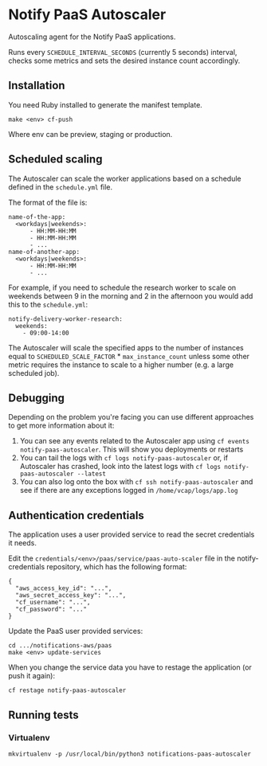 # Notify PaaS Autoscaler

Autoscaling agent for the Notify PaaS applications.

Runs every `SCHEDULE_INTERVAL_SECONDS` (currently 5 seconds) interval, checks some metrics and sets the desired instance count accordingly.

## Installation

You need Ruby installed to generate the manifest template.

```
make <env> cf-push
```

Where env can be preview, staging or production.

## Scheduled scaling

The Autoscaler can scale the worker applications based on a schedule defined in the `schedule.yml` file.

The format of the file is:

```
name-of-the-app:
  <workdays|weekends>:
      - HH:MM-HH:MM
      - HH:MM-HH:MM
      - ...
name-of-another-app:
  <workdays|weekends>:
      - HH:MM-HH:MM
      - ...
```

For example, if you need to schedule the research worker to scale on weekends between
9 in the morning and 2 in the afternoon you would add this to the `schedule.yml`:

```
notify-delivery-worker-research:
  weekends:
    - 09:00-14:00
```

The Autoscaler will scale the specified apps to the number of instances equal to `SCHEDULED_SCALE_FACTOR` * `max_instance_count`
unless some other metric requires the instance to scale to a higher number (e.g. a large scheduled job).

## Debugging

Depending on the problem you're facing you can use different approaches to get more information about it:

1. You can see any events related to the Autoscaler app using `cf events notify-paas-autoscaler`. This
   will show you deployments or restarts
1. You can tail the logs with `cf logs notify-paas-autoscaler` or, if Autoscaler has crashed, look into the latest logs with `cf logs notify-paas-autoscaler --latest`
1. You can also log onto the box with `cf ssh notify-paas-autoscaler` and see if there are any exceptions logged in
   `/home/vcap/logs/app.log`

## Authentication credentials

The application uses a user provided service to read the secret credentials it needs.

Edit the ```credentials/<env>/paas/service/paas-auto-scaler``` file in the notify-credentials repository, which has the following format:

```
{
  "aws_access_key_id": "...",
  "aws_secret_access_key": "...",
  "cf_username": "...",
  "cf_password": "..."
}
```

Update the PaaS user provided services:

```
cd .../notifications-aws/paas
make <env> update-services
```

When you change the service data you have to restage the application (or push it again):

```
cf restage notify-paas-autoscaler
```

## Running tests

### Virtualenv

```
mkvirtualenv -p /usr/local/bin/python3 notifications-paas-autoscaler
```
